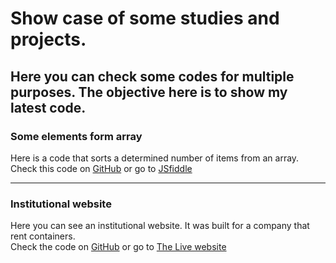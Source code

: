 # Show case of some studies and projects.
## Here you can check some codes for multiple purposes. The objective here is to show my latest code.



### Some elements form array

Here is a code that sorts a determined number of items from an array.  
Check this code on [GitHub](https://github.com/TasGuerciMaia/Show-case/tree/master/RandomElementsfromArray) or go to [JSfiddle](https://jsfiddle.net/TasGuerciMaia/kxk1pL13/)

---

### Institutional website

Here you can see an institutional website. It was built for a company that rent containers.  
Check the code on [GitHub](https://github.com/TasGuerciMaia/Show-case/tree/master/contbrasil) or go to [The Live website](https://www.contbrasilcontainers.com.br/)
